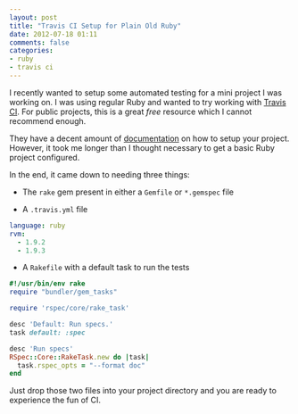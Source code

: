 ```yaml
---
layout: post
title: "Travis CI Setup for Plain Old Ruby"
date: 2012-07-18 01:11
comments: false
categories:
- ruby
- travis ci
---
```


I recently wanted to setup some automated testing for a mini project I
was working on. I was using regular Ruby and wanted to try working with
[Travis CI](http://travis-ci.org/). For public projects, this is a great _free_
resource which I cannot recommend enough.

They have a decent amount of [documentation](http://about.travis-ci.org/docs/)
on how to setup your project. However, it took me longer than I thought
necessary to get a basic Ruby project configured.

In the end, it came down to needing three things:

* The `rake` gem present in either a `Gemfile` or `*.gemspec` file

* A `.travis.yml` file

```yaml .travis.yml
language: ruby
rvm:
  - 1.9.2
  - 1.9.3
```

* A `Rakefile` with a default task to run the tests

```ruby Rakefile
#!/usr/bin/env rake
require "bundler/gem_tasks"

require 'rspec/core/rake_task'

desc 'Default: Run specs.'
task default: :spec

desc 'Run specs'
RSpec::Core::RakeTask.new do |task|
  task.rspec_opts = "--format doc"
end
```

Just drop those two files into your project directory and you are ready
to experience the fun of CI.
